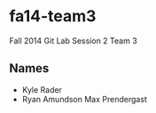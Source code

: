 fa14-team3
==========

Fall 2014 Git Lab Session 2 Team 3

## Names
* Kyle Rader
* Ryan Amundson
 Max Prendergast
